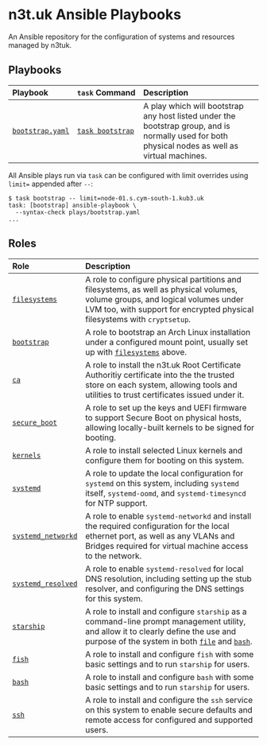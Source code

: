 # n3t.uk Ansible Playbooks

An Ansible repository for the configuration of systems and resources managed by
n3tuk.

## Playbooks

| Playbook                           | `task`&nbsp;Command          | Description                                                                                                                                      |
| :--------------------------------- | :--------------------------- | :----------------------------------------------------------------------------------------------------------------------------------------------- |
| [`bootstrap.yaml`][play-bootstrap] | [`task bootstrap`][taskfile] | A play which will bootstrap any host listed under the bootstrap group, and is normally used for both physical nodes as well as virtual machines. |

All Ansible plays run via `task` can be configured with limit overrides using
`limit=` appended after `--`:

```console
$ task bootstrap -- limit=node-01.s.cym-south-1.kub3.uk
task: [bootstrap] ansible-playbook \
  --syntax-check plays/bootstrap.yaml
...
```

[play-bootstrap]: https://github.com/n3tuk/ansible/blob/main/plays/bootstrap.yaml
[taskfile]: https://github.com/n3tuk/ansible/blob/main/Taskfile.yaml

## Roles

| Role                                        | Description                                                                                                                                                                                                   |
| :------------------------------------------ | :------------------------------------------------------------------------------------------------------------------------------------------------------------------------------------------------------------ |
| [`filesystems`][role-filesystems]           | A role to configure physical partitions and filesystems, as well as physical volumes, volume groups, and logical volumes under LVM too, with support for encrypted physical filesystems with `cryptsetup`.    |
| [`bootstrap`][role-bootstrap]               | A role to bootstrap an Arch Linux installation under a configured mount point, usually set up with [`filesystems`][role-filesystems] above.                                                                   |
| [`ca`][role-ca]                             | A role to install the n3t.uk Root Certificate Authoritiy certificate into the the trusted store on each system, allowing tools and utilities to trust certificates issued under it.                           |
| [`secure_boot`][role-secure-boot]           | A role to set up the keys and UEFI firmware to support Secure Boot on physical hosts, allowing locally-built kernels to be signed for booting.                                                                |
| [`kernels`][role-kernels]                   | A role to install selected Linux kernels and configure them for booting on this system.                                                                                                                       |
| [`systemd`][role-systemd]                   | A role to update the local configuration for `systemd` on this system, including `systemd` itself, `systemd-oomd`, and `systemd-timesyncd` for NTP support.                                                   |
| [`systemd_networkd`][role-systemd-networkd] | A role to enable `systemd-networkd` and install the required configuration for the local ethernet port, as well as any VLANs and Bridges required for virtual machine access to the network.                  |
| [`systemd_resolved`][role-systemd-resolved] | A role to enable `systemd-resolved` for local DNS resolution, including setting up the stub resolver, and configuring the DNS settings for this system.                                                       |
| [`starship`][role-starship]                 | A role to install and configure `starship` as a command-line prompt management utility, and allow it to clearly define the use and purpose of the system in both [`file`][role-fish] and [`bash`][role-bash]. |
| [`fish`][role-fish]                         | A role to install and configure `fish` with some basic settings and to run `starship` for users.                                                                                                              |
| [`bash`][role-bash]                         | A role to install and configure `bash` with some basic settings and to run `starship` for users.                                                                                                              |
| [`ssh`][role-ssh]                           | A role to install and configure the `ssh` service on this system to enable secure defaults and remote access for configured and supported users.                                                              |

[role-filesystems]: https://github.com/n3tuk/ansible/tree/main/roles/filesystems
[role-bootstrap]: https://github.com/n3tuk/ansible/tree/main/roles/bootstrap
[role-ca]: https://github.com/n3tuk/ansible/tree/main/roles/ca
[role-secure-boot]: https://github.com/n3tuk/ansible/tree/main/roles/secure_boot
[role-kernels]: https://github.com/n3tuk/ansible/tree/main/roles/kernels
[role-systemd]: https://github.com/n3tuk/ansible/tree/main/roles/systemd
[role-systemd-networkd]: https://github.com/n3tuk/ansible/tree/main/roles/systemd_networkd
[role-systemd-resolved]: https://github.com/n3tuk/ansible/tree/main/roles/systemd_resolved
[role-starship]: https://github.com/n3tuk/ansible/tree/main/roles/starship
[role-fish]: https://github.com/n3tuk/ansible/tree/main/roles/fish
[role-bash]: https://github.com/n3tuk/ansible/tree/main/roles/bash
[role-ssh]: https://github.com/n3tuk/ansible/tree/main/roles/ssh
